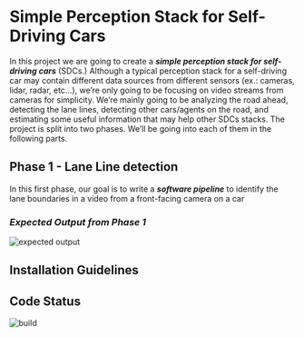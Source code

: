 # Simple Perception Stack for Self-Driving Cars
In this project we are going to create a **_simple perception stack for self-driving cars_** (SDCs.) Although a typical perception stack for a self-driving car may contain different data sources from different sensors (ex.: cameras, lidar, radar, etc…), we’re only going to be focusing on video streams from cameras for simplicity. We’re mainly going to be analyzing the road ahead, detecting the lane lines, detecting other cars/agents on the road, and estimating some useful information that may help other SDCs stacks. The project is split into two phases. We’ll be going into each of them in the following parts.
## Phase 1 - Lane Line detection
In this first phase, our goal is to write a **_software pipeline_** to identify the lane boundaries in a video from a front-facing camera on a car
### _Expected Output from Phase 1_
![expected output](https://user-images.githubusercontent.com/54672453/163658944-d04f1d58-98ae-4017-b196-ba660c7d4a1b.png)

## Installation Guidelines

## Code Status
![build](https://img.shields.io/badge/Build-in%20progress-orange)
